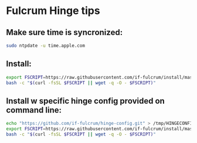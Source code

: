 # Fulcrum Hinge tips

## Make sure time is syncronized:
```bash
sudo ntpdate -u time.apple.com
```

## Install:
```bash
export FSCRIPT=https://raw.githubusercontent.com/if-fulcrum/install/master/unix.sh &&
bash -c "$(curl -fsSL $FSCRIPT || wget -q -O - $FSCRIPT)"
```

## Install w specific hinge config provided on command line:
```bash
echo "https://github.com/if-fulcrum/hinge-config.git" > /tmp/HINGECONFIGREPO &&
export FSCRIPT=https://raw.githubusercontent.com/if-fulcrum/install/master/unix.sh &&
bash -c "$(curl -fsSL $FSCRIPT || wget -q -O - $FSCRIPT)"
```
